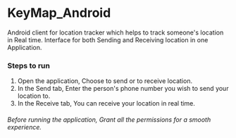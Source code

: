 # KeyMap_Android
Android client for location tracker which helps to track someone's location in Real time.
Interface for both Sending and Receiving location in one Application.

### Steps to run
1. Open the application, Choose to send or to receive location.
2. In the Send tab, Enter the person's phone number you wish to send your location to.
3. In the Receive tab, You can receive your location in real time.

###### Before running the application, Grant all the permissions for a smooth experience.

